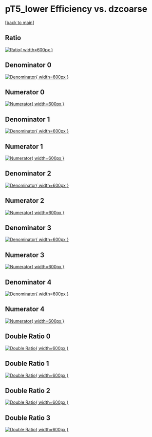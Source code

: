 # pT5_lower Efficiency vs. dzcoarse

[[back to main](./)]



## Ratio

[![Ratio](../mtv/var/pT5_lower_xtr_11_0_eff_dzcoarse.png){ width=600px }](../mtv/var/pT5_lower_xtr_11_0_eff_dzcoarse.pdf)

## Denominator 0

[![Denominator](../mtv/den/pT5_lower_xtr_11_0_eff_dzcoarse_den0.png){ width=600px }](../mtv/den/pT5_lower_xtr_11_0_eff_dzcoarse_den0.pdf)

## Numerator 0

[![Numerator](../mtv/num/pT5_lower_xtr_11_0_eff_dzcoarse_num0.png){ width=600px }](../mtv/num/pT5_lower_xtr_11_0_eff_dzcoarse_num0.pdf)

## Denominator 1

[![Denominator](../mtv/den/pT5_lower_xtr_11_0_eff_dzcoarse_den1.png){ width=600px }](../mtv/den/pT5_lower_xtr_11_0_eff_dzcoarse_den1.pdf)

## Numerator 1

[![Numerator](../mtv/num/pT5_lower_xtr_11_0_eff_dzcoarse_num1.png){ width=600px }](../mtv/num/pT5_lower_xtr_11_0_eff_dzcoarse_num1.pdf)

## Denominator 2

[![Denominator](../mtv/den/pT5_lower_xtr_11_0_eff_dzcoarse_den2.png){ width=600px }](../mtv/den/pT5_lower_xtr_11_0_eff_dzcoarse_den2.pdf)

## Numerator 2

[![Numerator](../mtv/num/pT5_lower_xtr_11_0_eff_dzcoarse_num2.png){ width=600px }](../mtv/num/pT5_lower_xtr_11_0_eff_dzcoarse_num2.pdf)

## Denominator 3

[![Denominator](../mtv/den/pT5_lower_xtr_11_0_eff_dzcoarse_den3.png){ width=600px }](../mtv/den/pT5_lower_xtr_11_0_eff_dzcoarse_den3.pdf)

## Numerator 3

[![Numerator](../mtv/num/pT5_lower_xtr_11_0_eff_dzcoarse_num3.png){ width=600px }](../mtv/num/pT5_lower_xtr_11_0_eff_dzcoarse_num3.pdf)

## Denominator 4

[![Denominator](../mtv/den/pT5_lower_xtr_11_0_eff_dzcoarse_den4.png){ width=600px }](../mtv/den/pT5_lower_xtr_11_0_eff_dzcoarse_den4.pdf)

## Numerator 4

[![Numerator](../mtv/num/pT5_lower_xtr_11_0_eff_dzcoarse_num4.png){ width=600px }](../mtv/num/pT5_lower_xtr_11_0_eff_dzcoarse_num4.pdf)

## Double Ratio 0

[![Double Ratio](../mtv/ratio/pT5_lower_xtr_11_0_eff_dzcoarse_ratio0.png){ width=600px }](../mtv/ratio/pT5_lower_xtr_11_0_eff_dzcoarse_ratio0.pdf)

## Double Ratio 1

[![Double Ratio](../mtv/ratio/pT5_lower_xtr_11_0_eff_dzcoarse_ratio1.png){ width=600px }](../mtv/ratio/pT5_lower_xtr_11_0_eff_dzcoarse_ratio1.pdf)

## Double Ratio 2

[![Double Ratio](../mtv/ratio/pT5_lower_xtr_11_0_eff_dzcoarse_ratio2.png){ width=600px }](../mtv/ratio/pT5_lower_xtr_11_0_eff_dzcoarse_ratio2.pdf)

## Double Ratio 3

[![Double Ratio](../mtv/ratio/pT5_lower_xtr_11_0_eff_dzcoarse_ratio3.png){ width=600px }](../mtv/ratio/pT5_lower_xtr_11_0_eff_dzcoarse_ratio3.pdf)

